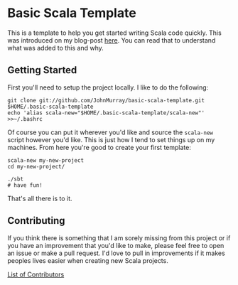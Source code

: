 # Basic Scala Template

This is a template to help you get started writing Scala code quickly. This
was introduced on my blog-post [here][1]. You can read that to understand what
was added to this and why.

## Getting Started

First you'll need to setup the project locally. I like to do the following:

```shell
git clone git://github.com/JohnMurray/basic-scala-template.git $HOME/.basic-scala-template
echo 'alias scala-new="$HOME/.basic-scala-template/scala-new"' >>~/.bashrc
```

Of course you can put it wherever you'd like and source the `scala-new` script
however you'd like. This is just how I tend to set things up on my machines. From
here you're good to create your first template:

```shell
scala-new my-new-project
cd my-new-project/

./sbt
# have fun!
```

That's all there is to it.

## Contributing

If you think there is something that I am sorely missing from this project or
if you have an improvement that you'd like to make, please feel free to open an
issue or make a pull request. I'd love to pull in improvements if it makes peoples
lives easier when creating new Scala projects.

[List of Contributors][2]


  [1]: http://www.johnmurray.io/log/2014/04/15/Starting-a-Scala-Project.md
  [2]: https://github.com/JohnMurray/basic-scala-template/graphs/contributors
